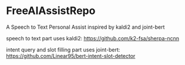 # FreeAIAssistRepo
A Speech to Text Personal Assist inspired by kaldi2 and joint-bert

speech to text part uses kaldi2: https://github.com/k2-fsa/sherpa-ncnn

intent query and slot filling part uses joint-bert: https://github.com/Linear95/bert-intent-slot-detector
